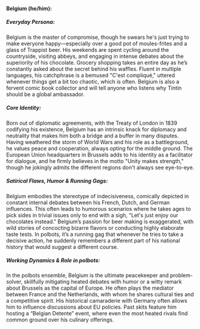 #### Belgium (he/him):

##### Everyday Persona:

Belgium is the master of compromise, though he swears he's just trying to make everyone happy—especially over a good pot of moules-frites and a glass of Trappist beer. His weekends are spent cycling around the countryside, visiting abbeys, and engaging in intense debates about the superiority of his chocolate. Grocery shopping takes an entire day as he’s constantly asked about the secret behind his waffles. Fluent in multiple languages, his catchphrase is a bemused "C'est compliqué," uttered whenever things get a bit too chaotic, which is often. Belgium is also a fervent comic book collector and will tell anyone who listens why Tintin should be a global ambassador.

##### Core Identity:

Born out of diplomatic agreements, with the Treaty of London in 1839 codifying his existence, Belgium has an intrinsic knack for diplomacy and neutrality that makes him both a bridge and a buffer in many disputes. Having weathered the storm of World Wars and his role as a battleground, he values peace and cooperation, always opting for the middle ground. The European Union headquarters in Brussels adds to his identity as a facilitator for dialogue, and he firmly believes in the motto "Unity makes strength," though he jokingly admits the different regions don't always see eye-to-eye.

##### Satirical Flaws, Humor & Running Gags:

Belgium embodies the stereotype of indecisiveness, comically depicted in constant internal debates between his French, Dutch, and German influences. This often leads to humorous scenarios where he takes ages to pick sides in trivial issues only to end with a sigh, "Let's just enjoy our chocolates instead." Belgium’s passion for beer making is exaggerated, with wild stories of concocting bizarre flavors or conducting highly elaborate taste tests. In polbots, it’s a running gag that whenever he tries to take a decisive action, he suddenly remembers a different part of his national history that would suggest a different course.

##### Working Dynamics & Role in polbots:

In the polbots ensemble, Belgium is the ultimate peacekeeper and problem-solver, skillfully mitigating heated debates with humor or a witty remark about Brussels as the capital of Europe. He often plays the mediator between France and the Netherlands, with whom he shares cultural ties and a competitive spirit. His historical camaraderie with Germany often allows him to influence discussions about EU policies. Past skits feature him hosting a “Belgian Detente” event, where even the most heated rivals find common ground over his culinary offerings.